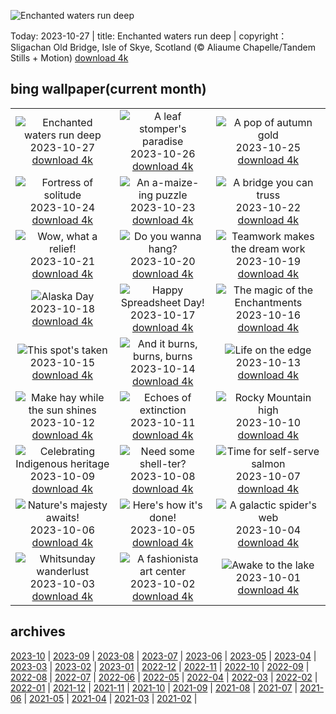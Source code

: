 ![Enchanted waters run deep](https://cn.bing.com/th?id=OHR.OldBridgeSkye_EN-US0196189617_UHD.jpg&w=1000)

Today: 2023-10-27 | title: Enchanted waters run deep | copyright：Sligachan Old Bridge, Isle of Skye, Scotland (© Aliaume Chapelle/Tandem Stills + Motion) [download 4k](https://cn.bing.com/th?id=OHR.OldBridgeSkye_EN-US0196189617_UHD.jpg)

## bing wallpaper(current month)

|  |  |  |
| :----: | :----: | :----: |
| ![Enchanted waters run deep](https://cn.bing.com/th?id=OHR.OldBridgeSkye_EN-US0196189617_UHD.jpg&pid=hp&w=384&h=216&rs=1&c=4) <br/>2023-10-27 [download 4k](https://cn.bing.com/th?id=OHR.OldBridgeSkye_EN-US0196189617_UHD.jpg)| ![A leaf stomper's paradise](https://cn.bing.com/th?id=OHR.ViennaAutumn_EN-US0101367282_UHD.jpg&pid=hp&w=384&h=216&rs=1&c=4) <br/>2023-10-26 [download 4k](https://cn.bing.com/th?id=OHR.ViennaAutumn_EN-US0101367282_UHD.jpg)| ![A pop of autumn gold](https://cn.bing.com/th?id=OHR.GrandStaircase_EN-US9984560349_UHD.jpg&pid=hp&w=384&h=216&rs=1&c=4) <br/>2023-10-25 [download 4k](https://cn.bing.com/th?id=OHR.GrandStaircase_EN-US9984560349_UHD.jpg)|
| ![Fortress of solitude](https://cn.bing.com/th?id=OHR.FuzerCastle_EN-US9918819618_UHD.jpg&pid=hp&w=384&h=216&rs=1&c=4) <br/>2023-10-24 [download 4k](https://cn.bing.com/th?id=OHR.FuzerCastle_EN-US9918819618_UHD.jpg)| ![An a-maize-ing puzzle](https://cn.bing.com/th?id=OHR.PoconosMaze_EN-US4210947594_UHD.jpg&pid=hp&w=384&h=216&rs=1&c=4) <br/>2023-10-23 [download 4k](https://cn.bing.com/th?id=OHR.PoconosMaze_EN-US4210947594_UHD.jpg)| ![A bridge you can truss](https://cn.bing.com/th?id=OHR.AstoriaBridge_EN-US9518437970_UHD.jpg&pid=hp&w=384&h=216&rs=1&c=4) <br/>2023-10-22 [download 4k](https://cn.bing.com/th?id=OHR.AstoriaBridge_EN-US9518437970_UHD.jpg)|
| ![Wow, what a relief!](https://cn.bing.com/th?id=OHR.PersepolisRelief_EN-US9435779068_UHD.jpg&pid=hp&w=384&h=216&rs=1&c=4) <br/>2023-10-21 [download 4k](https://cn.bing.com/th?id=OHR.PersepolisRelief_EN-US9435779068_UHD.jpg)| ![Do you wanna hang?](https://cn.bing.com/th?id=OHR.PygmySloth_EN-US9345280015_UHD.jpg&pid=hp&w=384&h=216&rs=1&c=4) <br/>2023-10-20 [download 4k](https://cn.bing.com/th?id=OHR.PygmySloth_EN-US9345280015_UHD.jpg)| ![Teamwork makes the dream work](https://cn.bing.com/th?id=OHR.WaterLilyVietnam_EN-US1552107370_UHD.jpg&pid=hp&w=384&h=216&rs=1&c=4) <br/>2023-10-19 [download 4k](https://cn.bing.com/th?id=OHR.WaterLilyVietnam_EN-US1552107370_UHD.jpg)|
| ![Alaska Day](https://cn.bing.com/th?id=OHR.KodiakAlaska_EN-US1478138954_UHD.jpg&pid=hp&w=384&h=216&rs=1&c=4) <br/>2023-10-18 [download 4k](https://cn.bing.com/th?id=OHR.KodiakAlaska_EN-US1478138954_UHD.jpg)| ![Happy Spreadsheet Day!](https://cn.bing.com/th?id=OHR.SpreadsheetDay_EN-US1385391820_UHD.jpg&pid=hp&w=384&h=216&rs=1&c=4) <br/>2023-10-17 [download 4k](https://cn.bing.com/th?id=OHR.SpreadsheetDay_EN-US1385391820_UHD.jpg)| ![The magic of the Enchantments](https://cn.bing.com/th?id=OHR.GoldenEnchantments_EN-US1308880623_UHD.jpg&pid=hp&w=384&h=216&rs=1&c=4) <br/>2023-10-16 [download 4k](https://cn.bing.com/th?id=OHR.GoldenEnchantments_EN-US1308880623_UHD.jpg)|
| ![This spot's taken](https://cn.bing.com/th?id=OHR.AutumnHedgehog_EN-US1171311197_UHD.jpg&pid=hp&w=384&h=216&rs=1&c=4) <br/>2023-10-15 [download 4k](https://cn.bing.com/th?id=OHR.AutumnHedgehog_EN-US1171311197_UHD.jpg)| ![And it burns, burns, burns](https://cn.bing.com/th?id=OHR.RingEclipse_EN-US1077107553_UHD.jpg&pid=hp&w=384&h=216&rs=1&c=4) <br/>2023-10-14 [download 4k](https://cn.bing.com/th?id=OHR.RingEclipse_EN-US1077107553_UHD.jpg)| ![Life on the edge](https://cn.bing.com/th?id=OHR.ViesteItaly_EN-US0948108910_UHD.jpg&pid=hp&w=384&h=216&rs=1&c=4) <br/>2023-10-13 [download 4k](https://cn.bing.com/th?id=OHR.ViesteItaly_EN-US0948108910_UHD.jpg)|
| ![Make hay while the sun shines](https://cn.bing.com/th?id=OHR.IdahoBarn_EN-US0098074838_UHD.jpg&pid=hp&w=384&h=216&rs=1&c=4) <br/>2023-10-12 [download 4k](https://cn.bing.com/th?id=OHR.IdahoBarn_EN-US0098074838_UHD.jpg)| ![Echoes of extinction](https://cn.bing.com/th?id=OHR.JohnDayFossil_EN-US9957224234_UHD.jpg&pid=hp&w=384&h=216&rs=1&c=4) <br/>2023-10-11 [download 4k](https://cn.bing.com/th?id=OHR.JohnDayFossil_EN-US9957224234_UHD.jpg)| ![Rocky Mountain high](https://cn.bing.com/th?id=OHR.SoprisSunrise_EN-US9658915846_UHD.jpg&pid=hp&w=384&h=216&rs=1&c=4) <br/>2023-10-10 [download 4k](https://cn.bing.com/th?id=OHR.SoprisSunrise_EN-US9658915846_UHD.jpg)|
| ![Celebrating Indigenous heritage](https://cn.bing.com/th?id=OHR.FremontPetroglyph_EN-US9601526664_UHD.jpg&pid=hp&w=384&h=216&rs=1&c=4) <br/>2023-10-09 [download 4k](https://cn.bing.com/th?id=OHR.FremontPetroglyph_EN-US9601526664_UHD.jpg)| ![Need some shell-ter?](https://cn.bing.com/th?id=OHR.OctoClam_EN-US9467607669_UHD.jpg&pid=hp&w=384&h=216&rs=1&c=4) <br/>2023-10-08 [download 4k](https://cn.bing.com/th?id=OHR.OctoClam_EN-US9467607669_UHD.jpg)| ![Time for self-serve salmon](https://cn.bing.com/th?id=OHR.GrizzlyFalls_EN-US9219501224_UHD.jpg&pid=hp&w=384&h=216&rs=1&c=4) <br/>2023-10-07 [download 4k](https://cn.bing.com/th?id=OHR.GrizzlyFalls_EN-US9219501224_UHD.jpg)|
| ![Nature's majesty awaits!](https://cn.bing.com/th?id=OHR.TaughannockFalls_EN-US8509030625_UHD.jpg&pid=hp&w=384&h=216&rs=1&c=4) <br/>2023-10-06 [download 4k](https://cn.bing.com/th?id=OHR.TaughannockFalls_EN-US8509030625_UHD.jpg)| ![Here's how it's done!](https://cn.bing.com/th?id=OHR.GentooJump_EN-US3267430533_UHD.jpg&pid=hp&w=384&h=216&rs=1&c=4) <br/>2023-10-05 [download 4k](https://cn.bing.com/th?id=OHR.GentooJump_EN-US3267430533_UHD.jpg)| ![A galactic spider's web](https://cn.bing.com/th?id=OHR.TarantulaNebula_EN-US3085335513_UHD.jpg&pid=hp&w=384&h=216&rs=1&c=4) <br/>2023-10-04 [download 4k](https://cn.bing.com/th?id=OHR.TarantulaNebula_EN-US3085335513_UHD.jpg)|
| ![Whitsunday wanderlust](https://cn.bing.com/th?id=OHR.WhitsundaySwirl_EN-US2946291997_UHD.jpg&pid=hp&w=384&h=216&rs=1&c=4) <br/>2023-10-03 [download 4k](https://cn.bing.com/th?id=OHR.WhitsundaySwirl_EN-US2946291997_UHD.jpg)| ![A fashionista art center](https://cn.bing.com/th?id=OHR.VuittonFoundation_EN-US2808914200_UHD.jpg&pid=hp&w=384&h=216&rs=1&c=4) <br/>2023-10-02 [download 4k](https://cn.bing.com/th?id=OHR.VuittonFoundation_EN-US2808914200_UHD.jpg)| ![Awake to the lake](https://cn.bing.com/th?id=OHR.LakeBledSunrise_EN-US2708574517_UHD.jpg&pid=hp&w=384&h=216&rs=1&c=4) <br/>2023-10-01 [download 4k](https://cn.bing.com/th?id=OHR.LakeBledSunrise_EN-US2708574517_UHD.jpg)|

## archives

[2023-10](./archives/2023-10.md) | [2023-09](./archives/2023-09.md) | [2023-08](./archives/2023-08.md) | [2023-07](./archives/2023-07.md) | [2023-06](./archives/2023-06.md) | [2023-05](./archives/2023-05.md) | [2023-04](./archives/2023-04.md) | [2023-03](./archives/2023-03.md) |
[2023-02](./archives/2023-02.md) | [2023-01](./archives/2023-01.md) | [2022-12](./archives/2022-12.md) | [2022-11](./archives/2022-11.md) | [2022-10](./archives/2022-10.md) | [2022-09](./archives/2022-09.md) | [2022-08](./archives/2022-08.md) | [2022-07](./archives/2022-07.md) |
[2022-06](./archives/2022-06.md) | [2022-05](./archives/2022-05.md) | [2022-04](./archives/2022-04.md) | [2022-03](./archives/2022-03.md) | [2022-02](./archives/2022-02.md) | [2022-01](./archives/2022-01.md) | [2021-12](./archives/2021-12.md) | [2021-11](./archives/2021-11.md) |
[2021-10](./archives/2021-10.md) | [2021-09](./archives/2021-09.md) | [2021-08](./archives/2021-08.md) | [2021-07](./archives/2021-07.md) | [2021-06](./archives/2021-06.md) | [2021-05](./archives/2021-05.md) | [2021-04](./archives/2021-04.md) | [2021-03](./archives/2021-03.md) |
[2021-02](./archives/2021-02.md) |
